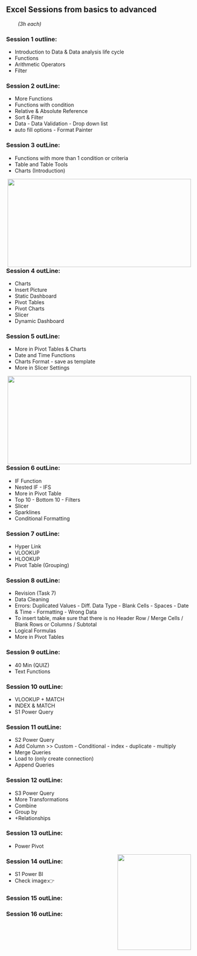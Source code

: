 ## Excel Sessions from basics to advanced
&emsp;&emsp; *(3h each)*
### Session 1 outline:
- Introduction to Data & Data analysis life cycle
- Functions
- Arithmetic Operators
- Filter

### Session 2 outLine:
- More Functions
- Functions with condition
- Relative & Absolute Reference
- Sort & Filter
- Data - Data Validation - Drop down list
- auto fill options - Format Painter

### Session 3 outLine:
- Functions with more than 1 condition or criteria
- Table and Table Tools
- Charts (Introduction)
 
<img align="right" width="500" height="240" src="https://raw.githubusercontent.com/Moataz-Elmesmary/Excel-for-Data-Analysis-Sessions/main/Session%204/Task%204%20by%20Moataz.PNG">
<h3>Session 4 outLine:</h3>

- Charts
- Insert Picture
- Static Dashboard
- Pivot Tables
- Pivot Charts
- Slicer
- Dynamic Dashboard

### Session 5 outLine:
- More in Pivot Tables & Charts
- Date and Time Functions<br>
- Charts Format - save as template
- More in Slicer Settings

<img align="right" width="500" height="240" src="https://github.com/Moataz-Elmesmary/Excel-for-Data-Analysis-Sessions/assets/92026137/68674802-adaa-47ce-bb2a-f2456e732962">
<h3>Session 6 outLine:</h3>

- IF Function
- Nested IF - IFS
- More in Pivot Table
- Top 10 - Bottom 10 - Filters
- Slicer
- Sparklines
- Conditional Formatting
### Session 7 outLine:
- Hyper Link
- VLOOKUP
- HLOOKUP
- Pivot Table (Grouping)

### Session 8 outLine:
- Revision (Task 7)
- Data Cleaning
- Errors: Duplicated Values - Diff. Data Type - Blank Cells - Spaces - Date & Time - Formatting - Wrong Data
- To insert table, make sure that there is no Header Row / Merge Cells / Blank Rows or Columns / Subtotal
- Logical Formulas
- More in Pivot Tables
  
### Session 9 outLine:
- 40 Min (QUIZ)
- Text Functions

### Session 10 outLine:
- VLOOKUP + MATCH
- INDEX & MATCH
- S1 Power Query
 
### Session 11 outLine:
- S2 Power Query
- Add Column >> Custom - Conditional - index - duplicate - multiply
- Merge Queries
- Load to (only create connection)
- Append Queries
 
### Session 12 outLine:
- S3 Power Query
- More Transformations
- Combine
- Group by
- +Relationships

### Session 13 outLine:
- Power Pivot

<img align="right" width="200" height="260" src="https://github.com/Moataz-Elmesmary/Excel-for-Data-Analysis-Sessions/assets/92026137/bbe74c49-c992-4aed-936e-4fdec18a88bf">

### Session 14 outLine:
- S1 Power BI
- Check image:👉
### Session 15 outLine:
### Session 16 outLine:



